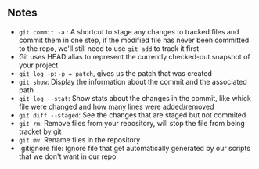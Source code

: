 ##  Notes

* `git commit -a` : A shortcut to stage any changes to tracked files and commit them in one step, if the modified file has never been committed to the repo, we'll still need to use `git add` to track it first
* Git uses HEAD alias to represent the currently checked-out snapshot of your project
* `git log -p`: `-p = patch`, gives us the patch that was created
* `git show`: Display the information about the commit and the associated path
* `git log --stat`: Show stats about the changes in the commit, like whick file were changed and how many lines were added/removed
* `git diff --staged`: See the changes that are staged but not commited
* `git rm`: Remove files from your repository, will stop the file from being tracket by git 
* `git mv`: Rename files in the repository
* .gitignore file: Ignore file that get automatically generated by our scripts that we don't want in our repo